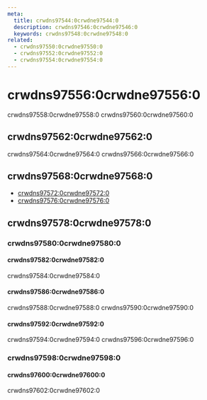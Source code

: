 ```yaml
---
meta:
  title: crwdns97544:0crwdne97544:0
  description: crwdns97546:0crwdne97546:0
  keywords: crwdns97548:0crwdne97548:0
related:
  - crwdns97550:0crwdne97550:0
  - crwdns97552:0crwdne97552:0
  - crwdns97554:0crwdne97554:0
---
```


# crwdns97556:0crwdne97556:0

crwdns97558:0crwdne97558:0 crwdns97560:0crwdne97560:0

<entry-ad />

## crwdns97562:0crwdne97562:0

crwdns97564:0crwdne97564:0 crwdns97566:0crwdne97566:0

<example file="v-radio-group/usage" />

## crwdns97568:0crwdne97568:0

- [crwdns97572:0crwdne97572:0](crwdns97570:0crwdne97570:0)
- [crwdns97576:0crwdne97576:0](crwdns97574:0crwdne97574:0)

## crwdns97578:0crwdne97578:0

### crwdns97580:0crwdne97580:0

#### crwdns97582:0crwdne97582:0

crwdns97584:0crwdne97584:0

<example file="v-radio-group/prop-colors" />

#### crwdns97586:0crwdne97586:0

crwdns97588:0crwdne97588:0 crwdns97590:0crwdne97590:0

<example file="v-radio-group/prop-direction" />

#### crwdns97592:0crwdne97592:0

crwdns97594:0crwdne97594:0 crwdns97596:0crwdne97596:0

<example file="v-radio-group/prop-mandatory" />

### crwdns97598:0crwdne97598:0

#### crwdns97600:0crwdne97600:0

crwdns97602:0crwdne97602:0

<example file="v-radio-group/slot-label" />

<backmatter />
